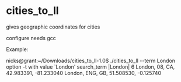 # cities_to_ll
gives geographic coordinates for cities

configure needs gcc

Example:

nicks@grant:~/Downloads/cities_to_ll-1.0$ ./cities_to_ll --term London
option -t with value `London'
search_term |London| 6
London, 08, CA, 42.983391, -81.233040
London, ENG, GB, 51.508530, -0.125740

